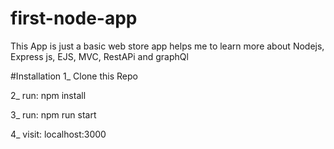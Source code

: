 # first-node-app
This App is just a basic web store app helps me to learn more about Nodejs, Express js, EJS, MVC, RestAPi and graphQl

#Installation 
1_ Clone this Repo 

2_ run:  npm install 

3_ run:  npm run start 

4_ visit: localhost:3000 


